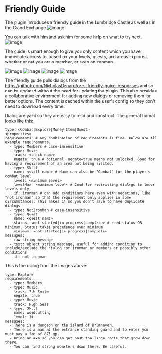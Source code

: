 # Friendly Guide
The plugin introduces a friendly guide in the Lumbridge Castle as well as in the Grand Exchange
![image](https://github.com/user-attachments/assets/8724a0a3-96a4-4df8-8622-ee2334c65cb4)

You can talk with him and ask him for some help on what to try next.
![image](https://github.com/user-attachments/assets/e40c3c10-32ed-40c7-94be-86f5787f0995)

The guide is smart enough to give you only content which you have immediate access to, based on your levels, quests, and areas explored, whether or not you are a member, or even an ironman.

![image](https://github.com/user-attachments/assets/6e9cff59-8b27-4225-b391-f6fdf65c47c9)
![image](https://github.com/user-attachments/assets/c4694ede-2766-4ce5-823b-6c83b8ad8af7)
![image](https://github.com/user-attachments/assets/04a1a021-ef38-400e-a9ba-41c7c0f61274)
![image](https://github.com/user-attachments/assets/8f18f0fe-7a14-4bb8-b4a5-6e9a386c0312)

The friendly guide pulls dialogs from the https://github.com/NicholasDenaro/osrs-friendly-guide-responses and so can be updated without the need for updating the plugin. This also provides a collaborative environment for adding new dialogs or removing them for better options. The content is cached within the user's config so they don't need to download every time.

Dialog are yaml so they are easy to read and construct. The general format looks like this:
```
type: <Combat|Explore|Money|Item|Quest>
<properties>
requirements: # any combination of requirements is fine. Below are all example requirements.
  - type: Members # case-insensitive
  - type: Music
    track: <track name>
    negate: true # optional. negate=true means not unlocked. Good for having a requirement of an area not being visited.
  - type: Skill
    name: <skill name> # Name can also be "Combat" for the player's combat level
    level: <minimum level>
    levelMax: <maximum level> # Good for restricting dialogs to lower levels only
    if: ironman # can add conditions here even with negations, like "not ironman" so that the requirement only applies in some circumstances. This makes it so you don't have to have duplicate dialogs
  - type: NotIronMan # case-insensitive
  - type: Quest
    name: <quest name>
    status: <not started|in progress|complete> # need status OR minimum. Status takes precedence over minimum
    minimum: <not started|in progress|complete>
messages:
  - raw string message
  - text: object string message, useful for adding condition to include/exclude the dialog for ironman or members or possibly other conditions
    if: not ironman
```

This is the dialog from the images above:
```
type: Explore
requirements:
  - type: Members
  - type: Music
    track: 7th Realm
    negate: true
  - type: Music
    track: High Seas
  - type: Skill
    name: woodcutting
    level: 10
messages:
  - There is a dungeon on the island of Brimhaven.
  - There is a man at the entrance standing guard and to enter you must pay a fee of 875 gp.
  - Bring an axe so you can get past the large roots that grow down there. 
  - You can find strong monsters down there. Be careful.
```
